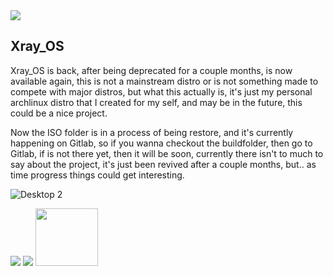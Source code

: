  <img src="https://images2.imgbox.com/b1/19/gp7ReKqs_o.png"> 

## Xray_OS 
Xray_OS is back, after being deprecated for a couple months, is now available again, this is not a mainstream distro or is not something made to compete with major distros, but what this actually is, it's just my personal archlinux distro that I created for my self, and may be in the future, this could be a nice project.

Now the ISO folder is in a process of being restore, and it's currently happening on Gitlab, so if you wanna checkout the buildfolder, then go to Gitlab, if is not there yet, then it will be soon, currently there isn't to much to say about the project, it's just been revived after a couple months, but.. as time progress things could get interesting.

![Desktop 2](https://github.com/Xray-OS/xray_os/assets/143856402/847105ac-5e33-4e80-b2b8-ea10675a0429)

<img src="https://images2.imgbox.com/be/32/bvReWob9_o.png">

<img src="https://images2.imgbox.com/e4/32/xoDQZJwl_o.png">


<img src="https://images2.imgbox.com/79/d9/c0B6V9le_o.png" width="100" height="92">
